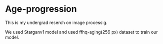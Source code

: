 # Age-progression
 This is my undergrad reserch on image processig. 
 
 We used Starganv1 model and used ffhq-aging(256 px) dataset to train our model.
